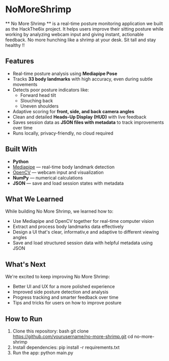 # NoMoreShrimp
** No More Shrimp ** is a real-time posture monitoring application we built as the HackThe6ix project. It helps users improve their sitting posture
while working by analyzing webcam input and giving instant, actionable feedback. No more hunching like a shrimp at your desk. Sit tall and stay healthy !!

## Features
- Real-time posture analysis using **Mediapipe Pose**
- Tracks **33 body landmarks** with high accuracy, even during subtle movements
- Detects poor posture indicators like:
  - Forward head tilt
  - Slouching back
  - Uneven shoulders
- Adaptive scoring for **front, side, and back camera angles**
- Clean and detailed **Heads-Up Display (HUD)** with live feedback
- Saves session data as **JSON files with metadata** to track improvements over time
- Runs locally, privacy-friendly, no cloud required

## Built With
- **Python**
- [Mediapipe](https://google.github.io/mediapipe/) — real-time body landmark detection
- [OpenCV](https://opencv.org/) — webcam input and visualization
- **NumPy** — numerical calculations
- **JSON** — save and load session states with metadata

## What We Learned
While building No More Shrimp, we learned how to:
- Use Mediapipe and OpenCV together for real-time computer vision
- Extract and process body landmarks data effectively
- Design a UI that's clear, informativ,e and adaptive to different viewing angles
- Save and load structured session data with helpful metadata using JSON

## What's Next
We're excited to keep improving No More Shrimp:
- Better UI and UX for a more polished experience
- Improved side posture detection and analysis
- Progress tracking and smarter feedback over time
- Tips and tricks for users on how to improve posture

## How to Run
1. Clone this repository:
bash
   git clone https://github.com/yourusername/no-more-shrimp.git
   cd no-more-shrimp
2. Install dependencies:
   pip install -r requirements.txt
3. Run the app:
   python main.py


